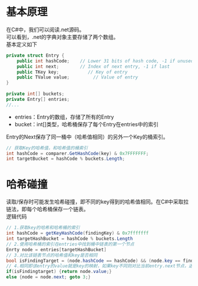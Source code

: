 # 基本原理
在C#中，我们可以阅读.net源码。  
可以看到，.net的字典对象主要存储了两个数组。  
基本定义如下
```CS
private struct Entry {
    public int hashCode;    // Lower 31 bits of hash code, -1 if unused
    public int next;        // Index of next entry, -1 if last
    public TKey key;           // Key of entry
    public TValue value;         // Value of entry
}
 
private int[] buckets;
private Entry[] entries;
//...
```
*  entries：Entry的数组，存储了所有的Entry
*  bucket：int[]类型，哈希桶保存了每个Entry在entries中的索引

Entry的Next保存了同一桶中（哈希值相同）的另外一个Key的桶索引。
```CS
// 获取Key的哈希值，和哈希值的桶索引
int hashCode = comparer.GetHashCode(key) & 0x7FFFFFFF;
int targetBucket = hashCode % buckets.Length;
```
# 哈希碰撞
读取/保存时可能发生哈希碰撞，即不同的key得到的哈希值相同。在C#中采取拉链法，即每个哈希桶保存一个链表。  
逻辑代码
```CS
// 1.获取key的哈希和哈希桶的索引
int hashCode = getKeyHashCode(findingKey) & 0x7fffffff
int targetHashBucket = hashCode % buckets.Length
// 2.使用哈希桶的索引在entries中找到桶中链表的第一个节点
Enrty node = entries[targetHashBucket]
// 3.对比该链表节点的哈希值和key是否相同
bool isFindingTarget = (node.hashCode == hashCode) && (node.key == findingKey)
// 4.相同即该entry的value就是key的映射，如果key不同则对比当前entry.next节点，返回3
if(isFindingtarget) {return node.value;}
else {node = node.next; goto 3;}
```
